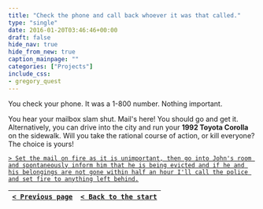 ```yaml
---
title: "Check the phone and call back whoever it was that called."
type: "single"
date: 2016-01-20T03:46:46+00:00
draft: false
hide_nav: true
hide_from_new: true
caption_mainpage: ""
categories: ["Projects"]
include_css:
- gregory_quest
---
```


You check your phone. It was a 1-800 number. Nothing important.

You hear your mailbox slam shut. Mail's here! You should go and get it. Alternatively, you can drive into the city and run your **1992 Toyota Corolla** on the sidewalk. Will you take the rational course of action, or kill everyone? The choice is yours!

[``> Set the mail on fire as it is unimportant, then go into John's room and spontaneously inform him that he is being evicted and if he and his belongings are not gone within half an hour I'll call the police and set fire to anything left behind.``](../4)

|[``< Previous page``](../2)|[``< Back to the start``](../)|
|---|---|